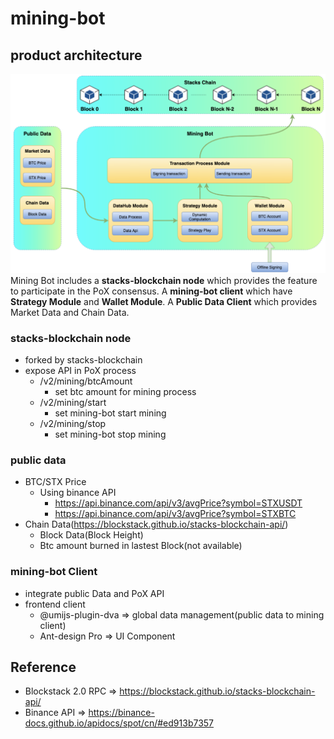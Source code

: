 # mining-bot


## product architecture
![](./a.png)
Mining Bot includes a **stacks-blockchain node** which provides the feature to participate in the PoX consensus. A **mining-bot client** which have **Strategy Module** and **Wallet Module**. A **Public Data Client** which provides Market Data and Chain Data.

### stacks-blockchain node
- forked by stacks-blockchain
- expose API in PoX process
    - /v2/mining/btcAmount
        - set btc amount for mining process
    - /v2/mining/start
        - set mining-bot start mining
    - /v2/mining/stop
        - set mining-bot stop mining

### public data
- BTC/STX Price
    - Using binance API
        - https://api.binance.com/api/v3/avgPrice?symbol=STXUSDT
        - https://api.binance.com/api/v3/avgPrice?symbol=STXBTC
- Chain Data(https://blockstack.github.io/stacks-blockchain-api/)
    - Block Data(Block Height)
    - Btc amount burned in lastest Block(not available)

### mining-bot Client

- integrate public Data and PoX API 
- frontend client
    - @umijs-plugin-dva => global data management(public data to mining client)
    - Ant-design Pro => UI Component

## Reference
- Blockstack 2.0 RPC => https://blockstack.github.io/stacks-blockchain-api/
- Binance API => https://binance-docs.github.io/apidocs/spot/cn/#ed913b7357